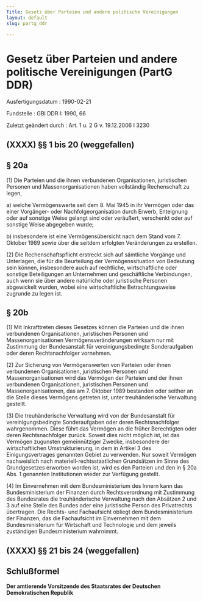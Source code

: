 ```yaml
---
Title: Gesetz über Parteien und andere politische Vereinigungen
layout: default
slug: partg_ddr

---
```


# Gesetz über Parteien und andere politische Vereinigungen (PartG DDR)

Ausfertigungsdatum
:   1990-02-21

Fundstelle
:   GBl DDR I: 1990, 66

Zuletzt geändert durch
:   Art. 1 u. 2 G v. 19.12.2006 I 3230


## (XXXX) §§ 1 bis 20 (weggefallen)



## § 20a

(1) Die Parteien und die ihnen verbundenen Organisationen,
juristischen Personen und Massenorganisationen haben vollständig
Rechenschaft zu legen,

a)  welche Vermögenswerte seit dem 8. Mai 1945 in ihr Vermögen oder das
    einer Vorgänger- oder Nachfolgeorganisation durch Erwerb, Enteignung
    oder auf sonstige Weise gelangt sind oder veräußert, verschenkt oder
    auf sonstige Weise abgegeben wurde;


b)  insbesondere ist eine Vermögensübersicht nach dem Stand vom 7. Oktober
    1989 sowie über die seitdem erfolgten Veränderungen zu erstellen.




(2) Die Rechenschaftspflicht erstreckt sich auf sämtliche Vorgänge und
Unterlagen, die für die Beurteilung der Vermögenssituation von
Bedeutung sein können, insbesondere auch auf rechtliche,
wirtschaftliche oder sonstige Beteiligungen an Unternehmen und
geschäftliche Verbindungen, auch wenn sie über andere natürliche oder
juristische Personen abgewickelt wurden, wobei eine wirtschaftliche
Betrachtungsweise zugrunde zu legen ist.


## § 20b

(1) Mit Inkrafttreten dieses Gesetzes können die Parteien und die
ihnen verbundenen Organisationen, juristischen Personen und
Massenorganisationen Vermögensveränderungen wirksam nur mit Zustimmung
der Bundesanstalt für vereinigungsbedingte Sonderaufgaben oder deren
Rechtsnachfolger vornehmen.

(2) Zur Sicherung von Vermögenswerten von Parteien oder ihnen
verbundenen Organisationen, juristischen Personen und
Massenorganisationen wird das Vermögen der Parteien und der ihnen
verbundenen Organisationen, juristischen Personen und
Massenorganisationen, das am 7. Oktober 1989 bestanden oder seither an
die Stelle dieses Vermögens getreten ist, unter treuhänderische
Verwaltung gestellt.

(3) Die treuhänderische Verwaltung wird von der Bundesanstalt für
vereinigungsbedingte Sonderaufgaben oder deren Rechtsnachfolger
wahrgenommen. Diese führt das Vermögen an die früher Berechtigten oder
deren Rechtsnachfolger zurück. Soweit dies nicht möglich ist, ist das
Vermögen zugunsten gemeinnütziger Zwecke, insbesondere der
wirtschaftlichen Umstrukturierung, in dem in Artikel 3 des
Einigungsvertrages genannten Gebiet zu verwenden. Nur soweit Vermögen
nachweislich nach materiell-rechtsstaatlichen Grundsätzen im Sinne des
Grundgesetzes erworben worden ist, wird es den Parteien und den in §
20a Abs. 1 genannten Institutionen wieder zur Verfügung gestellt.

(4) Im Einvernehmen mit dem Bundesministerium des Innern kann das
Bundesministerium der Finanzen durch Rechtsverordnung mit Zustimmung
des Bundesrates die treuhänderische Verwaltung nach den Absätzen 2 und
3 auf eine Stelle des Bundes oder eine juristische Person des
Privatrechts übertragen. Die Rechts- und Fachaufsicht obliegt dem
Bundesministerium der Finanzen, das die Fachaufsicht im Einvernehmen
mit dem Bundesministerium für Wirtschaft und Technologie und dem
jeweils zuständigen Bundesministerium wahrnimmt.


## (XXXX) §§ 21 bis 24 (weggefallen)



## Schlußformel

**Der amtierende Vorsitzende des Staatsrates der Deutschen
Demokratischen Republik**

